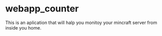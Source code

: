 # webapp_counter
This is an aplication that will halp you monitoy your mincraft server from inside you home.
